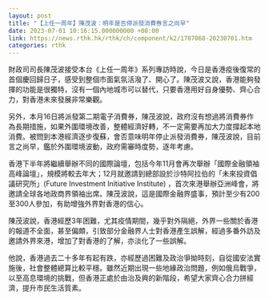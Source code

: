 ```yaml
---
layout: post
title: "【上任一周年】陳茂波：明年是否停派發消費券言之尚早"
date: 2023-07-01 10:16:15.000000000 +08:00
link: https://news.rthk.hk/rthk/ch/component/k2/1707068-20230701.htm
categories: rthk
---
```


財政司司長陳茂波接受本台《上任一周年》系列專訪時說，今日是香港疫後復常的首個慶回歸日子，感受到整個市面氣氛活潑了、開心了。陳茂波又說，香港能夠發揮的功能是很獨特，沒有一個內地城市可以替代，只要香港用好自身優勢、齊心合力，對香港未來發展非常樂觀。

另外，本月16日將派發第二期電子消費券，陳茂波說，政府沒有想過將消費券作為長期措施，如果外圍環境改善，整體經濟好轉，不一定需要再加大力度撐起本地消費。被問到本港經濟逐步復蘇，會否意味明年停止派發消費券，陳茂波說，目前言之尚早，鑑於外圍環境波動，政府需審時度勢，逐年考慮。

香港下半年將繼續舉辦不同的國際論壇，包括今年11月會再次舉辦「國際金融領袖高峰論壇」，規模將較去年大；12月就邀請到總部設於沙特阿拉伯的「未來投資倡議研究所」(Future Investment Initiative Institute) ，首次來港舉辦亞洲峰會，將邀請全球各地政商界領袖出席。陳茂波說，這是國際金融界盛事，預計至少有200至300人參加，有助增強外界對香港的信心。

陳茂波說，香港經歷3年困難，尤其疫情期間，幾乎對外隔絕，外界一些關於香港的報道不全面，甚至偏頗，引致部分金融界人士對香港產生誤解，經過多番外訪及邀請外界來港，增加了對香港的了解，亦淡化了一些誤解。

他說，香港過去二十多年有起有跌，亦經歷過困難及政治爭拗時刻，自從國安法實施後，社會整體總算比較平穩。雖然近期出現一些地緣政治問題，例如俄烏戰爭，以至高息環境的挑戰，但香港正處於由治及興的新階段，希望大家齊心合力拼經濟，提升市民生活質素。
